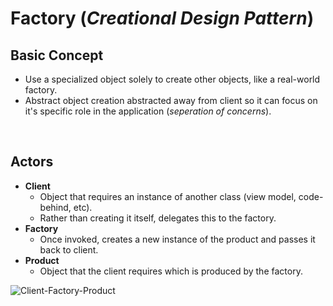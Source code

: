 # Factory (*Creational Design Pattern*)

## Basic Concept 
- Use a specialized object solely to create other objects, like a real-world factory. 
- Abstract object creation abstracted away from client so it can focus on it's specific role in the application (*seperation of concerns*).

<br/>

## Actors

- __Client__
  - Object that requires an instance of another class (view model, code-behind, etc).
  - Rather than creating it itself, delegates this to the factory.
- __Factory__
  - Once invoked, creates a new instance of the product and passes it back to client.
- __Product__
  - Object that the client requires which is produced by the factory.



![Client-Factory-Product](https://i-msdn.sec.s-msft.com/dynimg/IC59654.gif)

